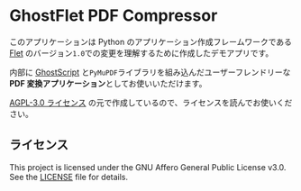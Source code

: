 # GhostFlet PDF Compressor

このアプリケーションは Python のアプリケーション作成フレームワークである [Flet](https://flet.dev/) のバージョン`1.0`での変更を理解するために作成したデモアプリです。

内部に [GhostScript](https://www.ghostscript.com/index.html) と`PyMuPDF`ライブラリを組み込んだユーザーフレンドリーな**PDF 変換アプリケーション**としてお使いいただけます。

[AGPL-3.0 ライセンス](https://www.gnu.org/licenses/agpl-3.0.html) の元で作成しているので、ライセンスを読んでお使いください。

## ライセンス

This project is licensed under the GNU Affero General Public License v3.0.  
See the [LICENSE](./LICENSE.txt) file for details.
